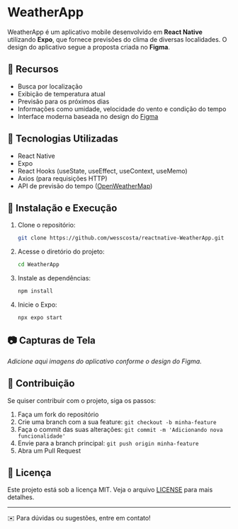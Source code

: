 # WeatherApp

WeatherApp é um aplicativo mobile desenvolvido em **React Native** utilizando **Expo**, que fornece previsões do clima de diversas localidades. O design do aplicativo segue a proposta criada no **Figma**.

## 📌 Recursos
- Busca por localização
- Exibição de temperatura atual
- Previsão para os próximos dias
- Informações como umidade, velocidade do vento e condição do tempo
- Interface moderna baseada no design do [Figma](https://www.figma.com/design/7IpXg0HLjK55OEf7LsdLBp/Mobile---App-Clima?node-id=0-1&t=fQOsUW3S096E3aoq-1)

## 🚀 Tecnologias Utilizadas
- React Native
- Expo
- React Hooks (useState, useEffect, useContext, useMemo)
- Axios (para requisições HTTP)
- API de previsão do tempo ([OpenWeatherMap](https://openweathermap.org))


## 🔧 Instalação e Execução
1. Clone o repositório:
   ```sh
   git clone https://github.com/wesscosta/reactnative-WeatherApp.git
   ```
2. Acesse o diretório do projeto:
   ```sh
   cd WeatherApp
   ```
3. Instale as dependências:
   ```sh
   npm install
   ```
4. Inicie o Expo:
   ```sh
   npx expo start
   ```

## 📷 Capturas de Tela
*Adicione aqui imagens do aplicativo conforme o design do Figma.*

## 📌 Contribuição
Se quiser contribuir com o projeto, siga os passos:
1. Faça um fork do repositório
2. Crie uma branch com a sua feature: `git checkout -b minha-feature`
3. Faça o commit das suas alterações: `git commit -m 'Adicionando nova funcionalidade'`
4. Envie para a branch principal: `git push origin minha-feature`
5. Abra um Pull Request

## 📜 Licença
Este projeto está sob a licença MIT. Veja o arquivo [LICENSE](LICENSE) para mais detalhes.

---

✉️ Para dúvidas ou sugestões, entre em contato!

